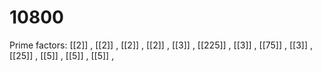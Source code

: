 # 10800

Prime factors: [[2]] , [[2]] , [[2]] , [[2]] , [[3]] , [[225]] , [[3]] , [[75]] , [[3]] , [[25]] , [[5]] , [[5]] , [[5]] , 